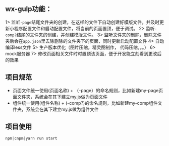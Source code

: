 ## wx-gulp功能：

1> 监听`-page`结尾文件夹的创建，在这样的文件下自动创建好模版文件，并及时更新小程序配置文件和启动配置文件，将当前的页面置顶，便于调试。
2> 监听`-comp?`结尾的文件夹的创建，并创建模版文件。
3> 监听文件夹的删除，删除文件夹后会在`app.json`里去除删除的文件夹下的页面，同时更新启动配置文件
4> 自动编译less文件
5> 生产版本优化（图片压缩，精灵图制作， 代码压缩。。。）
6> mock服务器
7> 修改页面相关文件时时置顶该页面，便于开发能立刻看到更改后的效果

## 项目规范

- 页面文件统一使用(页面名称) + （-page）的命名规则，比如新建my-page页面文件夹，系统会在其下建立my.js做为页面文件
- 组件统一使用(组件名称) + (-comp?)的命名规则，比如新建my-comp组件文件夹，系统会在其下建立my.js做为组件文件

## 项目使用

```js
npm|cnpm|yarn run start
```
